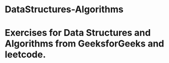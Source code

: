 # DataStructures-Algorithms
# Exercises for Data Structures and Algorithms from GeeksforGeeks and leetcode.
